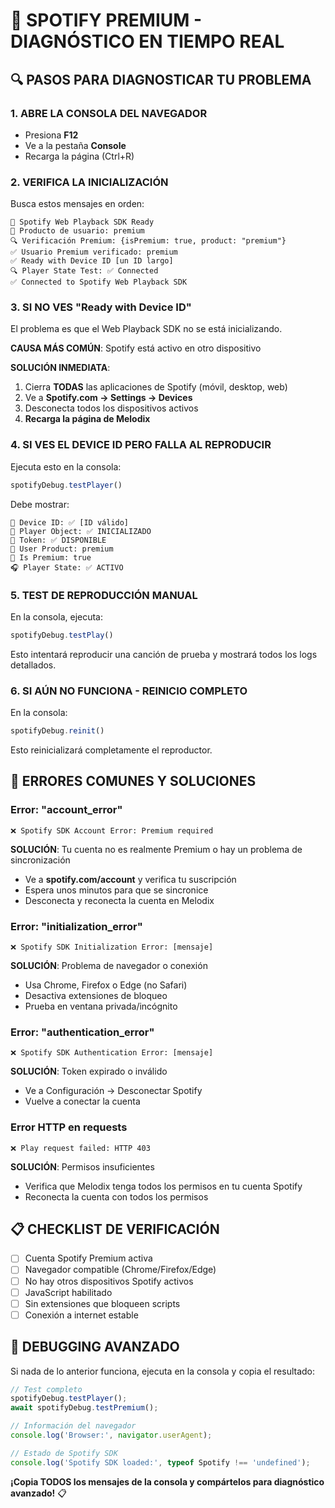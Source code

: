 # 🚨 SPOTIFY PREMIUM - DIAGNÓSTICO EN TIEMPO REAL

## 🔍 PASOS PARA DIAGNOSTICAR TU PROBLEMA

### 1. **ABRE LA CONSOLA DEL NAVEGADOR**
- Presiona **F12** 
- Ve a la pestaña **Console**
- Recarga la página (Ctrl+R)

### 2. **VERIFICA LA INICIALIZACIÓN**
Busca estos mensajes en orden:
```
🎵 Spotify Web Playback SDK Ready
👤 Producto de usuario: premium
🔍 Verificación Premium: {isPremium: true, product: "premium"}
✅ Usuario Premium verificado: premium
✅ Ready with Device ID [un ID largo]
🔍 Player State Test: ✅ Connected  
✅ Connected to Spotify Web Playback SDK
```

### 3. **SI NO VES "Ready with Device ID"**
El problema es que el Web Playback SDK no se está inicializando.

**CAUSA MÁS COMÚN**: Spotify está activo en otro dispositivo

**SOLUCIÓN INMEDIATA**:
1. Cierra **TODAS** las aplicaciones de Spotify (móvil, desktop, web)
2. Ve a **Spotify.com → Settings → Devices**
3. Desconecta todos los dispositivos activos
4. **Recarga la página de Melodix**

### 4. **SI VES EL DEVICE ID PERO FALLA AL REPRODUCIR**
Ejecuta esto en la consola:
```javascript
spotifyDebug.testPlayer()
```

Debe mostrar:
```
📱 Device ID: ✅ [ID válido]
🎵 Player Object: ✅ INICIALIZADO
🔑 Token: ✅ DISPONIBLE
👤 User Product: premium
💎 Is Premium: true
🎧 Player State: ✅ ACTIVO
```

### 5. **TEST DE REPRODUCCIÓN MANUAL**
En la consola, ejecuta:
```javascript
spotifyDebug.testPlay()
```

Esto intentará reproducir una canción de prueba y mostrará todos los logs detallados.

### 6. **SI AÚN NO FUNCIONA - REINICIO COMPLETO**
En la consola:
```javascript
spotifyDebug.reinit()
```

Esto reinicializará completamente el reproductor.

## 🚨 ERRORES COMUNES Y SOLUCIONES

### Error: "account_error"
```
❌ Spotify SDK Account Error: Premium required
```
**SOLUCIÓN**: Tu cuenta no es realmente Premium o hay un problema de sincronización
- Ve a **spotify.com/account** y verifica tu suscripción
- Espera unos minutos para que se sincronice
- Desconecta y reconecta la cuenta en Melodix

### Error: "initialization_error"
```
❌ Spotify SDK Initialization Error: [mensaje]
```
**SOLUCIÓN**: Problema de navegador o conexión
- Usa Chrome, Firefox o Edge (no Safari)
- Desactiva extensiones de bloqueo
- Prueba en ventana privada/incógnito

### Error: "authentication_error"
```
❌ Spotify SDK Authentication Error: [mensaje]  
```
**SOLUCIÓN**: Token expirado o inválido
- Ve a Configuración → Desconectar Spotify
- Vuelve a conectar la cuenta

### Error HTTP en requests
```
❌ Play request failed: HTTP 403
```
**SOLUCIÓN**: Permisos insuficientes
- Verifica que Melodix tenga todos los permisos en tu cuenta Spotify
- Reconecta la cuenta con todos los permisos

## 📋 CHECKLIST DE VERIFICACIÓN

- [ ] Cuenta Spotify Premium activa
- [ ] Navegador compatible (Chrome/Firefox/Edge)
- [ ] No hay otros dispositivos Spotify activos
- [ ] JavaScript habilitado
- [ ] Sin extensiones que bloqueen scripts
- [ ] Conexión a internet estable

## 🎯 DEBUGGING AVANZADO

Si nada de lo anterior funciona, ejecuta en la consola y copia el resultado:

```javascript
// Test completo
spotifyDebug.testPlayer();
await spotifyDebug.testPremium();

// Información del navegador
console.log('Browser:', navigator.userAgent);

// Estado de Spotify SDK
console.log('Spotify SDK loaded:', typeof Spotify !== 'undefined');
```

**¡Copia TODOS los mensajes de la consola y compártelos para diagnóstico avanzado!** 📋
